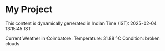 # My Project

This content is dynamically generated in Indian Time (IST): 2025-02-04 13:15:45 IST


Current Weather in Coimbatore:
Temperature: 31.88 °C
Condition: broken clouds
